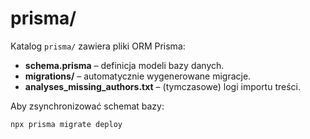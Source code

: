 # prisma/

Katalog `prisma/` zawiera pliki ORM Prisma:

- **schema.prisma** – definicja modeli bazy danych.
- **migrations/** – automatycznie wygenerowane migracje.
- **analyses_missing_authors.txt** – (tymczasowe) logi importu treści.

Aby zsynchronizować schemat bazy:
```bash
npx prisma migrate deploy
